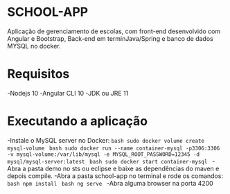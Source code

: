 # SCHOOL-APP
  Aplicação de gerenciamento de escolas, com front-end desenvolvido com Angular e Bootstrap, Back-end em terminJava/Spring e banco de dados MYSQL no docker.
# Requisitos
  -Nodejs 10
  -Angular CLI 10
  -JDK ou JRE 11
# Executando a aplicação
  -Instale o MySQL server no Docker:
    ```bash
    sudo docker volume create mysql-volume
    ```
    ```bash
    sudo docker run --name container-mysql -p3306:3306 -v mysql-volume:/var/lib/mysql -e MYSQL_ROOT_PASSWORD=12345 -d mysql/mysql-server:latest
    ```
    ```bash
    sudo docker start container-mysql
    ```
  -Abra a pasta demo no sts ou eclipse e baixe as dependências do maven e depois compile.
  -Abra a pasta school-app no terminal e rode os comandos:
    ```bash
    npm install
    ```
    ```bash
    ng serve
    ```
  -Abra alguma browser na porta 4200
